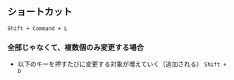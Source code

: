 ## ショートカット
`Shift + Command + L`

### 全部じゃなくて、複数個のみ変更する場合
- 以下のキーを押すたびに変更する対象が増えていく（追加される）
`Shift + D`

